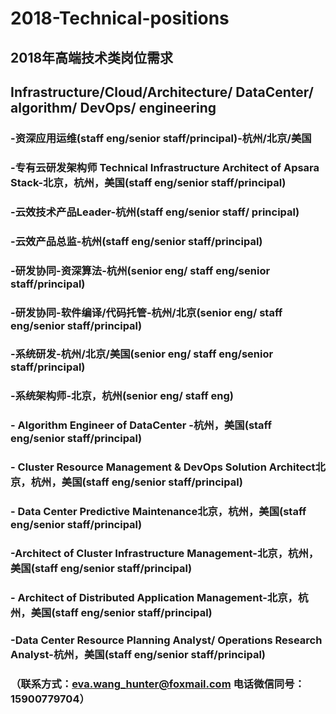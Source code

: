 # 2018-Technical-positions
## 2018年高端技术类岗位需求
## Infrastructure/Cloud/Architecture/ DataCenter/ algorithm/ DevOps/ engineering
###  -资深应用运维(staff eng/senior staff/principal)-杭州/北京/美国
###  -专有云研发架构师 Technical Infrastructure Architect of Apsara Stack-北京，杭州，美国(staff eng/senior staff/principal)
###  -云效技术产品Leader-杭州(staff eng/senior staff/ principal)
###  -云效产品总监-杭州(staff eng/senior staff/principal)
###  -研发协同-资深算法-杭州(senior eng/ staff eng/senior staff/principal)
###  -研发协同-软件编译/代码托管-杭州/北京(senior eng/ staff eng/senior staff/principal)
###  -系统研发-杭州/北京/美国(senior eng/ staff eng/senior staff/principal)
###  -系统架构师-北京，杭州(senior eng/ staff eng)
###  - Algorithm Engineer of DataCenter -杭州，美国(staff eng/senior staff/principal)
###  - Cluster Resource Management & DevOps Solution Architect北京，杭州，美国(staff eng/senior staff/principal)
###  - Data Center Predictive Maintenance北京，杭州，美国(staff eng/senior staff/principal)
###  -Architect of Cluster Infrastructure Management-北京，杭州，美国(staff eng/senior staff/principal)
###  - Architect of Distributed Application Management-北京，杭州，美国(staff eng/senior staff/principal)
###  -Data Center Resource Planning Analyst/ Operations Research Analyst-杭州，美国(staff eng/senior staff/principal)
### （联系方式：eva.wang_hunter@foxmail.com   电话微信同号：15900779704）
